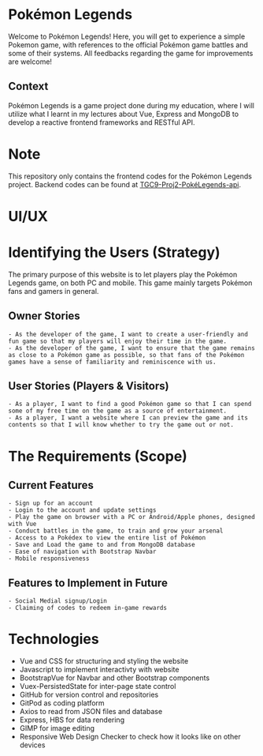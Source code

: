 # Pokémon Legends
Welcome to Pokémon Legends! Here, you will get to experience a simple Pokemon game, with references to the official Pokémon game battles and some of their systems. All feedbacks regarding the game for improvements are welcome!

## Context
Pokémon Legends is a game project done during my education, where I will utilize what I learnt in my lectures about Vue, Express and MongoDB to develop a reactive frontend frameworks and RESTful API.

# Note
This repository only contains the frontend codes for the Pokémon Legends project.
Backend codes can be found at [TGC9-Proj2-PokéLegends-api](https://github.com/yuhengen/tgc9-proj2-PokeLegends-api).

# UI/UX
# Identifying the Users (Strategy)
The primary purpose of this website is to let players play the Pokémon Legends game, on both PC and mobile. This game mainly targets Pokémon fans and gamers in general.

## Owner Stories
```
- As the developer of the game, I want to create a user-friendly and fun game so that my players will enjoy their time in the game.
- As the developer of the game, I want to ensure that the game remains as close to a Pokémon game as possible, so that fans of the Pokémon games have a sense of familiarity and reminiscence with us.
```

## User Stories (Players & Visitors)
```
- As a player, I want to find a good Pokémon game so that I can spend some of my free time on the game as a source of entertainment.
- As a player, I want a website where I can preview the game and its contents so that I will know whether to try the game out or not.
```

# The Requirements (Scope)
## Current Features
```
- Sign up for an account
- Login to the account and update settings
- Play the game on browser with a PC or Android/Apple phones, designed with Vue
- Conduct battles in the game, to train and grow your arsenal
- Access to a Pokédex to view the entire list of Pokémon
- Save and Load the game to and from MongoDB database
- Ease of navigation with Bootstrap Navbar
- Mobile responsiveness
```
## Features to Implement in Future
```
- Social Medial signup/Login
- Claiming of codes to redeem in-game rewards
```

# Technologies
- Vue and CSS for structuring and styling the website
- Javascript to implement interactivty with website
- BootstrapVue for Navbar and other Bootstrap components
- Vuex-PersistedState for inter-page state control
- GitHub for version control and repositories
- GitPod as coding platform
- Axios to read from JSON files and database
- Express, HBS for data rendering
- GIMP for image editing
- Responsive Web Design Checker to check how it looks like on other devices
